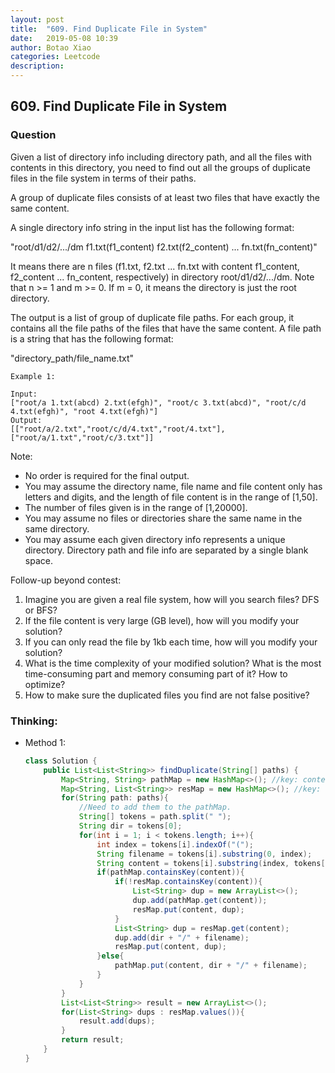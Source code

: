 ```yaml
---
layout: post
title:  "609. Find Duplicate File in System"
date:   2019-05-08 10:39
author: Botao Xiao
categories: Leetcode
description:
---
```

## 609. Find Duplicate File in System

### Question
Given a list of directory info including directory path, and all the files with contents in this directory, you need to find out all the groups of duplicate files in the file system in terms of their paths.

A group of duplicate files consists of at least two files that have exactly the same content.

A single directory info string in the input list has the following format:

"root/d1/d2/.../dm f1.txt(f1_content) f2.txt(f2_content) ... fn.txt(fn_content)"

It means there are n files (f1.txt, f2.txt ... fn.txt with content f1_content, f2_content ... fn_content, respectively) in directory root/d1/d2/.../dm. Note that n >= 1 and m >= 0. If m = 0, it means the directory is just the root directory.

The output is a list of group of duplicate file paths. For each group, it contains all the file paths of the files that have the same content. A file path is a string that has the following format:

"directory_path/file_name.txt"

```
Example 1:

Input:
["root/a 1.txt(abcd) 2.txt(efgh)", "root/c 3.txt(abcd)", "root/c/d 4.txt(efgh)", "root 4.txt(efgh)"]
Output:  
[["root/a/2.txt","root/c/d/4.txt","root/4.txt"],["root/a/1.txt","root/c/3.txt"]]
```

Note:
* No order is required for the final output.
* You may assume the directory name, file name and file content only has letters and digits, and the length of file content is in the range of [1,50].
* The number of files given is in the range of [1,20000].
* You may assume no files or directories share the same name in the same directory.
* You may assume each given directory info represents a unique directory. Directory path and file info are separated by a single blank space.

 
Follow-up beyond contest:
1. Imagine you are given a real file system, how will you search files? DFS or BFS?
2. If the file content is very large (GB level), how will you modify your solution?
3. If you can only read the file by 1kb each time, how will you modify your solution?
4. What is the time complexity of your modified solution? What is the most time-consuming part and memory consuming part of it? How to optimize?
5. How to make sure the duplicated files you find are not false positive?



### Thinking:
* Method 1: 
    ```Java
    class Solution {
        public List<List<String>> findDuplicate(String[] paths) {
            Map<String, String> pathMap = new HashMap<>(); //key: content, value:path/filename;
            Map<String, List<String>> resMap = new HashMap<>(); //key: content, value: list of duplicate files.
            for(String path: paths){
                //Need to add them to the pathMap.
                String[] tokens = path.split(" ");
                String dir = tokens[0];
                for(int i = 1; i < tokens.length; i++){
                    int index = tokens[i].indexOf("(");
                    String filename = tokens[i].substring(0, index);
                    String content = tokens[i].substring(index, tokens[i].length() - 1);
                    if(pathMap.containsKey(content)){
                        if(!resMap.containsKey(content)){
                            List<String> dup = new ArrayList<>();
                            dup.add(pathMap.get(content));
                            resMap.put(content, dup);
                        }
                        List<String> dup = resMap.get(content);
                        dup.add(dir + "/" + filename);
                        resMap.put(content, dup);
                    }else{
                        pathMap.put(content, dir + "/" + filename);
                    }
                }
            }
            List<List<String>> result = new ArrayList<>();
            for(List<String> dups : resMap.values()){
                result.add(dups);
            }
            return result;
        }   
    }
    ```